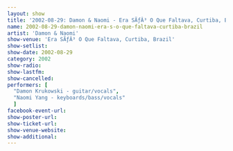 ```yaml
---
layout: show
title: '2002-08-29: Damon & Naomi - Era SÃƒÂ³ O Que Faltava, Curtiba, Brazil'
name: 2002-08-29-damon-naomi-era-s-o-que-faltava-curtiba-brazil
artist: 'Damon & Naomi'
show-venue: 'Era SÃƒÂ³ O Que Faltava, Curtiba, Brazil'
show-setlist: 
show-date: 2002-08-29
category: 2002
show-radio: 
show-lastfm: 
show-cancelled: 
performers: [
  "Damon Krukowski - guitar/vocals",
  "Naomi Yang - keyboards/bass/vocals"
  ]
facebook-event-url: 
show-poster-url: 
show-ticket-url: 
show-venue-website: 
show-additional: 
---
```


